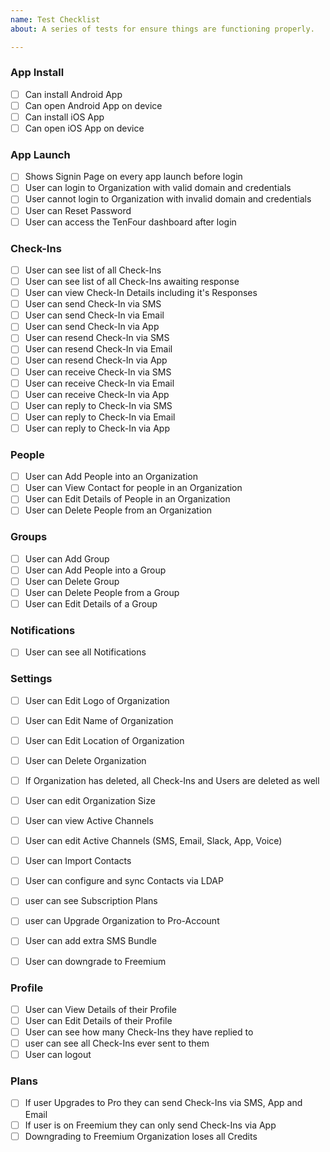 ```yaml
---
name: Test Checklist
about: A series of tests for ensure things are functioning properly.

---
```


### App Install
- [ ] Can install Android App
- [ ] Can open Android App on device
- [ ] Can install iOS App 
- [ ] Can open iOS App on device

### App Launch
- [ ] Shows Signin Page on every app launch before login
- [ ] User can login to Organization with valid domain and credentials
- [ ] User cannot login to Organization with invalid domain and credentials
- [ ] User can Reset Password
- [ ] User can access the TenFour dashboard after login

### Check-Ins
- [ ] User can see list of all Check-Ins
- [ ] User can see list of all Check-Ins awaiting response
- [ ] User can view Check-In Details including it's Responses
- [ ] User can send Check-In via SMS
- [ ] User can send Check-In via Email
- [ ] User can send Check-In via App
- [ ] User can resend Check-In via SMS
- [ ] User can resend Check-In via Email
- [ ] User can resend Check-In via App
- [ ] User can receive Check-In via SMS
- [ ] User can receive Check-In via Email
- [ ] User can receive Check-In via App
- [ ] User can reply to Check-In via SMS
- [ ] User can reply to Check-In via Email
- [ ] User can reply to Check-In via App

### People
- [ ] User can Add People into an Organization
- [ ] User can View Contact for people in an Organization
- [ ] User can Edit Details of People in an Organization
- [ ] User can Delete People from an Organization

### Groups
- [ ] User can Add Group
- [ ] User can Add People into a Group
- [ ] User can Delete Group
- [ ] User can Delete People from a Group
- [ ] User can Edit Details of a Group

### Notifications
- [ ] User can see all Notifications

### Settings
- [ ] User can Edit Logo of Organization
- [ ] User can Edit Name of Organization
- [ ] User can Edit Location of Organization
- [ ] User can Delete Organization
- [ ] If Organization has deleted, all Check-Ins and Users are deleted as well
- [ ] User can edit Organization Size
- [ ] User can view Active Channels
- [ ] User can edit Active Channels (SMS, Email, Slack, App, Voice)
- [ ] User can Import Contacts
- [ ] User can configure and sync Contacts via LDAP
- [ ] user can see Subscription Plans
- [ ] user can Upgrade Organization to Pro-Account
- [ ] User can add extra SMS Bundle
- [ ] User can downgrade to Freemium


### Profile
- [ ] User can View Details of their Profile
- [ ] User can Edit Details of their Profile
- [ ] User can see how many Check-Ins they have replied to
- [ ] user can see all Check-Ins ever sent to them
- [ ] User can logout

### Plans
- [ ] If user Upgrades to Pro they can send Check-Ins via SMS, App and Email
- [ ] If user is on Freemium they can only send Check-Ins via App
- [ ] Downgrading to Freemium Organization loses all Credits
